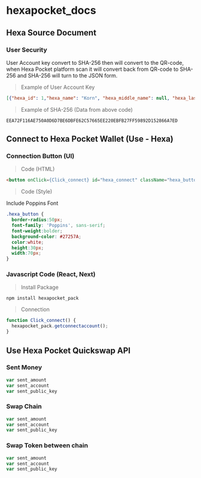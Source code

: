 # hexapocket_docs

## Hexa Source Document

### User Security

User Account key convert to SHA-256 then will convert to the QR-code, when Hexa Pocket platform scan it will convert back from QR-code to SHA-256 and SHA-256 will turn to the JSON form.

> Example of User Account Key

```json
[{"hexa_id": 1,"hexa_name": "Korn", "hexa_middle_name": null, "hexa_last_name": "Timaroon","hexa_key": "9iuwhe2uio1kj"}]
```
> Example of SHA-256 (Data from above code)

```
EEA72F116AE750A0D6D7BE6DBFE62C57665EE220EBFB27FF59892D152866A7ED
```






## Connect to Hexa Pocket Wallet (Use - Hexa)

### Connection Button (UI)

>Code (HTML)

```html
<button onClick={Click_connect} id="hexa_connect" className="hexa_button">Hexa Pocket</button>
```

>Code (Style)

Include Poppins Font

```css
.hexa_button {
  border-radius:50px;
  font-family: 'Poppins', sans-serif;
  font-weight:bolder;
  background-color: #27257A;
  color:white;
  height:30px;
  width:70px;
}
```
### Javascript Code (React, Next)

>Install Package

```
npm install hexapocket_pack
```

> Connection

```javascript
function Click_connect() {
  hexapocket_pack.getconnectaccount();
}
```

## Use Hexa Pocket Quickswap API

### Sent Money

```javascript
var sent_amount
var sent_account
var sent_public_key
```

### Swap Chain

```javascript
var sent_amount
var sent_account
var sent_public_key
```

### Swap Token between chain

```javascript
var sent_amount
var sent_account
var sent_public_key
```


